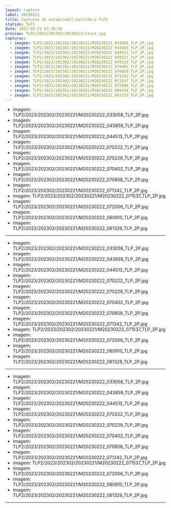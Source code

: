 ```yaml
---
layout: capture
label: 20230221
title: Capturas da esta&ccedil;&atilde;o TLP2
station: TLP2
date: 2023-02-22 03:30:58
preview: TLP2/2023/202302/20230221/stack.jpg
capturas:
  - imagem: TLP2/2023/202302/20230221/M20230222_033058_TLP_2P.jpg
  - imagem: TLP2/2023/202302/20230221/M20230222_043859_TLP_2P.jpg
  - imagem: TLP2/2023/202302/20230221/M20230222_044513_TLP_2P.jpg
  - imagem: TLP2/2023/202302/20230221/M20230222_070222_TLP_2P.jpg
  - imagem: TLP2/2023/202302/20230221/M20230222_070229_TLP_2P.jpg
  - imagem: TLP2/2023/202302/20230221/M20230222_070402_TLP_2P.jpg
  - imagem: TLP2/2023/202302/20230221/M20230222_070858_TLP_2P.jpg
  - imagem: TLP2/2023/202302/20230221/M20230222_071342_TLP_2P.jpg
  - imagem: TLP2/2023/202302/20230221/M20230222_071537_TLP_2P.jpg
  - imagem: TLP2/2023/202302/20230221/M20230222_072006_TLP_2P.jpg
  - imagem: TLP2/2023/202302/20230221/M20230222_080910_TLP_2P.jpg
  - imagem: TLP2/2023/202302/20230221/M20230222_081329_TLP_2P.jpg
---
```

  - imagem: TLP2/2023/202302/20230221/M20230222_033058_TLP_2P.jpg
  - imagem: TLP2/2023/202302/20230221/M20230222_043859_TLP_2P.jpg
  - imagem: TLP2/2023/202302/20230221/M20230222_044513_TLP_2P.jpg
  - imagem: TLP2/2023/202302/20230221/M20230222_070222_TLP_2P.jpg
  - imagem: TLP2/2023/202302/20230221/M20230222_070229_TLP_2P.jpg
  - imagem: TLP2/2023/202302/20230221/M20230222_070402_TLP_2P.jpg
  - imagem: TLP2/2023/202302/20230221/M20230222_070858_TLP_2P.jpg
  - imagem: TLP2/2023/202302/20230221/M20230222_071342_TLP_2P.jpg
  - imagem: TLP2/2023/202302/20230221/M20230222_071537_TLP_2P.jpg
  - imagem: TLP2/2023/202302/20230221/M20230222_072006_TLP_2P.jpg
  - imagem: TLP2/2023/202302/20230221/M20230222_080910_TLP_2P.jpg
  - imagem: TLP2/2023/202302/20230221/M20230222_081329_TLP_2P.jpg
---
  - imagem: TLP2/2023/202302/20230221/M20230222_033058_TLP_2P.jpg
  - imagem: TLP2/2023/202302/20230221/M20230222_043859_TLP_2P.jpg
  - imagem: TLP2/2023/202302/20230221/M20230222_044513_TLP_2P.jpg
  - imagem: TLP2/2023/202302/20230221/M20230222_070222_TLP_2P.jpg
  - imagem: TLP2/2023/202302/20230221/M20230222_070229_TLP_2P.jpg
  - imagem: TLP2/2023/202302/20230221/M20230222_070402_TLP_2P.jpg
  - imagem: TLP2/2023/202302/20230221/M20230222_070858_TLP_2P.jpg
  - imagem: TLP2/2023/202302/20230221/M20230222_071342_TLP_2P.jpg
  - imagem: TLP2/2023/202302/20230221/M20230222_071537_TLP_2P.jpg
  - imagem: TLP2/2023/202302/20230221/M20230222_072006_TLP_2P.jpg
  - imagem: TLP2/2023/202302/20230221/M20230222_080910_TLP_2P.jpg
  - imagem: TLP2/2023/202302/20230221/M20230222_081329_TLP_2P.jpg
---
  - imagem: TLP2/2023/202302/20230221/M20230222_033058_TLP_2P.jpg
  - imagem: TLP2/2023/202302/20230221/M20230222_043859_TLP_2P.jpg
  - imagem: TLP2/2023/202302/20230221/M20230222_044513_TLP_2P.jpg
  - imagem: TLP2/2023/202302/20230221/M20230222_070222_TLP_2P.jpg
  - imagem: TLP2/2023/202302/20230221/M20230222_070229_TLP_2P.jpg
  - imagem: TLP2/2023/202302/20230221/M20230222_070402_TLP_2P.jpg
  - imagem: TLP2/2023/202302/20230221/M20230222_070858_TLP_2P.jpg
  - imagem: TLP2/2023/202302/20230221/M20230222_071342_TLP_2P.jpg
  - imagem: TLP2/2023/202302/20230221/M20230222_071537_TLP_2P.jpg
  - imagem: TLP2/2023/202302/20230221/M20230222_072006_TLP_2P.jpg
  - imagem: TLP2/2023/202302/20230221/M20230222_080910_TLP_2P.jpg
  - imagem: TLP2/2023/202302/20230221/M20230222_081329_TLP_2P.jpg
---
